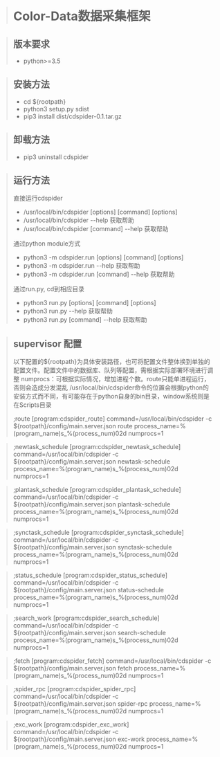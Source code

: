 ># Color-Data数据采集框架

>## 版本要求
>* python>=3.5

>## 安装方法
>* cd ${rootpath}
>* python3 setup.py sdist
>* pip3 install dist/cdspider-0.1.tar.gz

>## 卸载方法
>* pip3 uninstall cdspider

>## 运行方法
>直接运行cdspider
>* /usr/local/bin/cdspider [options] [command] [options]
>* /usr/local/bin/cdspider --help                      获取帮助
>* /usr/local/bin/cdspider [command] --help            获取帮助
>
>通过python module方式
>* python3 -m cdspider.run [options] [command] [options]
>* python3 -m cdspider.run --help                      获取帮助
>* python3 -m cdspider.run [command] --help            获取帮助
>
>通过run.py, cd到相应目录
>* python3 run.py [options] [command] [options]
>* python3 run.py --help                    获取帮助
>* python3 run.py [command] --help          获取帮助

>## supervisor 配置
> 以下配置的${rootpath}为具体安装路径，也可将配置文件整体换到单独的配置文件。配置文件中的数据库、队列等配置，需根据实际部署环境进行调整
> numprocs：可根据实际情况，增加进程个数。route只能单进程运行，否则会造成分发混乱
> /usr/local/bin/cdspider命令的位置会根据python的安装方式而不同，有可能存在于python自身的bin目录，window系统则是在Scripts目录
>
> ;route
> [program:cdspider_route]
> command=/usr/local/bin/cdspider -c ${rootpath}/config/main.server.json route
> process_name=%(program_name)s_%(process_num)02d
> numprocs=1

> ;newtask_schedule
> [program:cdspider_newtask_schedule]
> command=/usr/local/bin/cdspider -c ${rootpath}/config/main.server.json newtask-schedule
> process_name=%(program_name)s_%(process_num)02d
> numprocs=1

> ;plantask_schedule
> [program:cdspider_plantask_schedule]
> command=/usr/local/bin/cdspider -c ${rootpath}/config/main.server.json plantask-schedule
> process_name=%(program_name)s_%(process_num)02d
> numprocs=1

> ;synctask_schedule
> [program:cdspider_synctask_schedule]
> command=/usr/local/bin/cdspider -c ${rootpath}/config/main.server.json synctask-schedule
> process_name=%(program_name)s_%(process_num)02d
> numprocs=1

> ;status_schedule
> [program:cdspider_status_schedule]
> command=/usr/local/bin/cdspider -c ${rootpath}/config/main.server.json status-schedule
> process_name=%(program_name)s_%(process_num)02d
> numprocs=1

> ;search_work
> [program:cdspider_search_schedule]
> command=/usr/local/bin/cdspider -c ${rootpath}/config/main.server.json search-schedule
> process_name=%(program_name)s_%(process_num)02d
> numprocs=1

> ;fetch
> [program:cdspider_fetch]
> command=/usr/local/bin/cdspider -c ${rootpath}/config/main.server.json fetch
> process_name=%(program_name)s_%(process_num)02d
> numprocs=1

> ;spider_rpc
> [program:cdspider_spider_rpc]
> command=/usr/local/bin/cdspider -c ${rootpath}/config/main.server.json spider-rpc
> process_name=%(program_name)s_%(process_num)02d
> numprocs=1

> ;exc_work
> [program:cdspider_exc_work]
> command=/usr/local/bin/cdspider -c ${rootpath}/config/main.server.json exc-work
> process_name=%(program_name)s_%(process_num)02d
> numprocs=1

